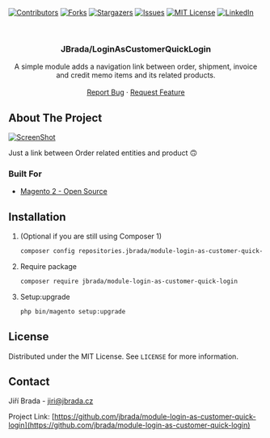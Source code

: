 <div id="top"></div>

[![Contributors][contributors-shield]][contributors-url]
[![Forks][forks-shield]][forks-url]
[![Stargazers][stars-shield]][stars-url]
[![Issues][issues-shield]][issues-url]
[![MIT License][license-shield]][license-url]
[![LinkedIn][linkedin-shield]][linkedin-url]

<br />
<div align="center">

<h3 align="center">JBrada/LoginAsCustomerQuickLogin</h3>

  <p align="center">
    A simple module adds a navigation link between order, shipment, invoice and credit memo items and its related products.
    <br />
    <br />
    <a href="https://github.com/jbrada/module-login-as-customer-quick-login/issues">Report Bug</a>
    ·
    <a href="https://github.com/jbrada/module-login-as-customer-quick-login/issues">Request Feature</a>
  </p>
</div>

## About The Project

[![ScreenShot][product-screenshot]](https://github.com/jbrada/module-login-as-customer-quick-login)

Just a link between Order related entities and product :upside_down_face:


### Built For

* [Magento 2 - Open Source](https://magento.com/)


## Installation

1. (Optional if you are still using Composer 1)
    ```sh
    composer config repositories.jbrada/module-login-as-customer-quick-login vcs https://github.com/jbrada/module-login-as-customer-quick-login
    ```

2. Require package
   ```sh
   composer require jbrada/module-login-as-customer-quick-login
   ```
3. Setup:upgrade
   ```sh
   php bin/magento setup:upgrade
   ```


<!-- LICENSE -->
## License

Distributed under the MIT License. See `LICENSE` for more information.



<!-- CONTACT -->

## Contact

Jiří Brada - jiri@jbrada.cz

Project Link: [https://github.com/jbrada/module-login-as-customer-quick-login](https://github.com/jbrada/module-login-as-customer-quick-login)




<!-- MARKDOWN LINKS & IMAGES -->
<!-- https://www.markdownguide.org/basic-syntax/#reference-style-links -->
[contributors-shield]: https://img.shields.io/github/contributors/jbrada/module-login-as-customer-quick-login.svg?style=for-the-badge
[contributors-url]: https://github.com/jbrada/module-login-as-customer-quick-login/graphs/contributors
[forks-shield]: https://img.shields.io/github/forks/jbrada/module-login-as-customer-quick-login.svg?style=for-the-badge
[forks-url]: https://github.com/jbrada/module-login-as-customer-quick-login/network/members
[stars-shield]: https://img.shields.io/github/stars/jbrada/module-login-as-customer-quick-login.svg?style=for-the-badge
[stars-url]: https://github.com/jbrada/module-login-as-customer-quick-login/stargazers
[issues-shield]: https://img.shields.io/github/issues/jbrada/module-login-as-customer-quick-login.svg?style=for-the-badge
[issues-url]: https://github.com/jbrada/module-login-as-customer-quick-login/issues
[license-shield]: https://img.shields.io/github/license/jbrada/module-login-as-customer-quick-login.svg?style=for-the-badge
[license-url]: https://github.com/jbrada/module-login-as-customer-quick-login/blob/main/LICENSE.md
[linkedin-shield]: https://img.shields.io/badge/-LinkedIn-black.svg?style=for-the-badge&logo=linkedin&colorB=555
[linkedin-url]: https://linkedin.com/in/jbrada
[product-screenshot]: images/screenshot.png

